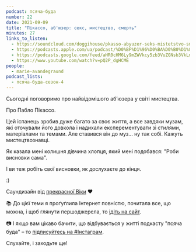 ```yaml
---
podcast: псяча-буда
number: 22
date: 2021-09-09
title: "Пікассо, аб'юзер: секс, мистецтво, смерть"
minutes: 27
links_to_listen:
  - https://soundcloud.com/doggihouse/pkasso-abyuzer-seks-mistetstvo-smert
  - https://podcasts.apple.com/ua/podcast/%D0%BF%D1%96%D0%BA%D0%B0%D1%81%D1%81%D0%BE-%D0%B0%D0%B1%D1%8E%D0%B7%D0%B5%D1%80-%D1%81%D0%B5%D0%BA%D1%81-%D0%BC%D0%B8%D1%81%D1%82%D0%B5%D1%86%D1%82%D0%B2%D0%BE-%D1%81%D0%BC%D0%B5%D1%80%D1%82%D1%8C/id1525117216?i=1000534778510
  - https://podcasts.google.com/feed/aHR0cHM6Ly9mZWVkcy5zb3VuZGNsb3VkLmNvbS91c2Vycy9zb3VuZGNsb3VkOnVzZXJzOjg1ODUxNjI2NS9zb3VuZHMucnNz/episode/dGFnOnNvdW5kY2xvdWQsMjAxMDp0cmFja3MvMTEyMTQzMTkzMA
  - https://www.youtube.com/watch?v=pQ2P_dgHCME
people:
  - marie-avandegraund
podcast_lists:
  - псяча-буда-сезон-4
---
```


Сьогодні поговоримо про найвідомішого аб’юзера у світі мистецтва.

Про Пабло Пікассо.

Цей іспанець зробив дуже багато за своє життя, а все завдяки музам, які
оточували його довкола і надихали експерементувати зі стилями, матеріалами та
темами. Але ставився він до муз… ну так собі. Кажуть мистецтвознавці.

Як казала мені колишня дівчина хлопця, який мені подобався: "Роби висновки
сама".

І ви теж робіть свої висновки, як дослухаєте до кінця.

:)

Саундизайн від [прекрасної Віки][3] ❤️ 

📚 До цієї теми я проґуґлила Інтернет повністю, почитала все, що можна, і щоб
глянути першоджерела, то [ідіть на сайт][1].

📷 І якщо вам цікаво бачити, що відбувається у житті подкасту "псяча буда" – то
[підписуйтесь на #Інстаграм][2].

Слухайте, і заходьте ще!

[1]: https://avandegraund.com/
[2]: https://www.instagram.com/psyachabuda_host/
[3]: https://linktr.ee/lavrushka.v
